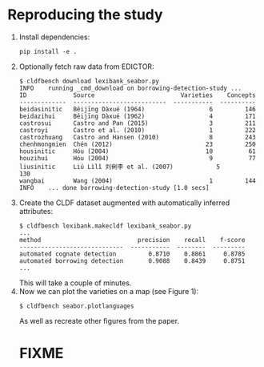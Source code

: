 # Reproducing the study

1. Install dependencies:
   ```shell
   pip install -e .
   ```
2. Optionally fetch raw data from EDICTOR:
   ```shell
   $ cldfbench download lexibank_seabor.py
   INFO    running _cmd_download on borrowing-detection-study ...
   ID             Source                        Varieties    Concepts
   -------------  --------------------------  -----------  ----------
   beidasinitic   Běijīng Dàxué (1964)                  6         146
   beidazihui     Běijīng Dàxué (1962)                  4         171
   castrosui      Castro and Pan (2015)                 3         211
   castroyi       Castro et al. (2010)                  1         222
   castrozhuang   Castro and Hansen (2010)              8         243
   chenhmongmien  Chén (2012)                          23         250
   housinitic     Hóu (2004)                           10          61
   houzihui       Hóu (2004)                            9          77
   liusinitic     Liú Lìlǐ 刘俐李 et al. (2007)            5         130
   wangbai        Wang (2004)                           1         144
   INFO    ... done borrowing-detection-study [1.0 secs]
   ```
3. Create the CLDF dataset augmented with automatically inferred attributes:
   ```shell
   $ cldfbench lexibank.makecldf lexibank_seabor.py
   ...
   method                           precision    recall    f-score
   -----------------------------  -----------  --------  ---------
   automated cognate detection         0.8710    0.8861     0.8785
   automated borrowing detection       0.9088    0.8439     0.8751
   ...
   ```
   This will take a couple of minutes.
4. Now we can plot the varieties on a map (see Figure 1):
   ```shell
   $ cldfbench seabor.plotlanguages
   ```
   As well as recreate other figures from the paper.
   # FIXME #
